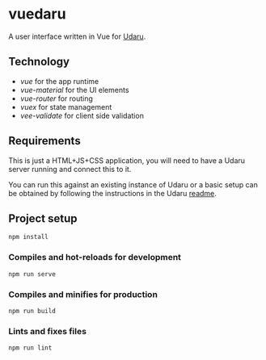 # vuedaru

A user interface written in Vue for [Udaru](https://github.com/nearform/udaru).

## Technology

- _vue_ for the app runtime
- _vue-material_ for the UI elements
- _vue-router_ for routing
- _vuex_ for state management
- _vee-validate_ for client side validation

## Requirements

This is just a HTML+JS+CSS application, you will need to have a Udaru server running and connect this to it.

You can run this against an existing instance of Udaru or a basic setup can be obtained by following the instructions in the Udaru [readme](https://github.com/nearform/udaru).

## Project setup
```
npm install
```

### Compiles and hot-reloads for development
```
npm run serve
```

### Compiles and minifies for production
```
npm run build
```

### Lints and fixes files
```
npm run lint
```
